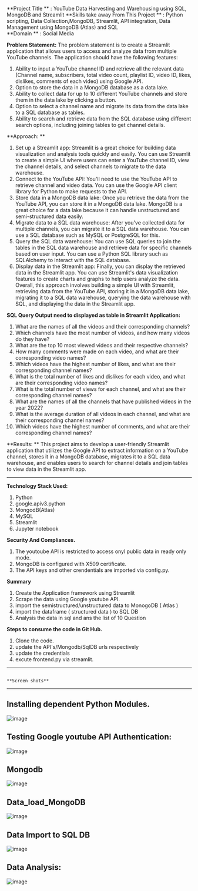 **Project Title **                      : YouTube Data Harvesting and Warehousing using SQL, MongoDB and Streamlit
**Skills take away From This Project ** : Python scripting, Data Collection,MongoDB, Streamlit, API integration, Data Management using MongoDB (Atlas) and SQL  
**Domain **                             : Social Media
	
**Problem Statement:**
The problem statement is to create a Streamlit application that allows users to access and analyze data from multiple YouTube channels. The application should have the following features:
1. Ability to input a YouTube channel ID and retrieve all the relevant data (Channel name, subscribers, total video count, playlist ID, video ID, likes, dislikes, comments of each video) using Google API.
2. Option to store the data in a MongoDB database as a data lake.
3. Ability to collect data for up to 10 different YouTube channels and store them in the data lake by clicking a button.
4. Option to select a channel name and migrate its data from the data lake to a SQL database as tables.
5. Ability to search and retrieve data from the SQL database using different search options, including joining tables to get channel details.

**Approach: **
1. Set up a Streamlit app: Streamlit is a great choice for building data visualization and analysis tools quickly and easily. You can use Streamlit to create a simple UI where users can enter a YouTube channel ID, view the channel details, and select channels to migrate to the data warehouse.
2. Connect to the YouTube API: You'll need to use the YouTube API to retrieve channel and video data. You can use the Google API client library for Python to make requests to the API.
3. Store data in a MongoDB data lake: Once you retrieve the data from the YouTube API, you can store it in a MongoDB data lake. MongoDB is a great choice for a data lake because it can handle unstructured and semi-structured data easily.
4. Migrate data to a SQL data warehouse: After you've collected data for multiple channels, you can migrate it to a SQL data warehouse. You can use a SQL database such as MySQL or PostgreSQL for this.
5. Query the SQL data warehouse: You can use SQL queries to join the tables in the SQL data warehouse and retrieve data for specific channels based on user input. You can use a Python SQL library such as SQLAlchemy to interact with the SQL database.
6. Display data in the Streamlit app: Finally, you can display the retrieved data in the Streamlit app. You can use Streamlit's data visualization features to create charts and graphs to help users analyze the data.
Overall, this approach involves building a simple UI with Streamlit, retrieving data from the YouTube API, storing it in a MongoDB data lake, migrating it to a SQL data warehouse, querying the data warehouse with SQL, and displaying the data in the Streamlit app.

**SQL Query Output need to displayed as table in Streamlit Application:**

1.	What are the names of all the videos and their corresponding channels?
2.	Which channels have the most number of videos, and how many videos do
 they have?
3.	What are the top 10 most viewed videos and their respective channels?
4.	How many comments were made on each video, and what are their
 corresponding video names?
5.	Which videos have the highest number of likes, and what are their 
corresponding channel names?
6.	What is the total number of likes and dislikes for each video, and what are 
their corresponding video names?
7.	What is the total number of views for each channel, and what are their 
corresponding channel names?
8.	What are the names of all the channels that have published videos in the year
 2022?
9.	What is the average duration of all videos in each channel, and what are their 
corresponding channel names?
10.	Which videos have the highest number of comments, and what are their 
corresponding channel names?

**Results: **
This project aims to develop a user-friendly Streamlit application that utilizes the Google API to extract information on a YouTube channel, stores it in a MongoDB database, migrates it to a SQL data warehouse, and enables users to search for channel details and join tables to view data in the Streamlit app.

------------------------------------------------------------------------------------------------------------------------------------------------------------------------------------------------------------------------------
**Technology Stack Used:**

1. Python
2. google.apiv3.python
3. MongodB(Atlas)
4. MySQL
5. Streamlit
6. Jupyter notebook

**Security And Compliances.**
1. The youtoube API is restricted to access onyl public data in ready only mode.
2. MongoDB is configured with X509 certificate.
3. The API keys and other crendentials are imported via config.py.

**Summary**
1. Create the Application framework using Streamlit
2. Scrape the data using Google youtube API.
3. import the semistructured/unstructured data to MonogoDB ( Atlas )
4. import the dataframe ( structured data ) to SQL DB
5. Analysis the data in sql and ans the list of 10 Question

**Steps to consume the code in Git Hub.**
1. Clone the code.
2. update the API's/Mongodb/SqlDB urls respectively
3. update the credentials
4. excute frontend.py via streamlit.
----------------------------------------------------------------------------------------------------------------------------------------------------------------------------------------------------------------------------
                                                                                           **Screen shots** 
---------------------------------------------------------------------------------------------------------------------------------------------------------------------------------------------------------------------------
Installing dependent Python Modules.
--------------------------------------
![image](https://github.com/mrkmm2024/Project/assets/157888294/aef339e5-5a88-4fb8-9a55-85e05e364cd4)

Testing Google youtube API Authentication:
--------------------------------------------------
![image](https://github.com/mrkmm2024/Project/assets/157888294/aa236595-10de-4a92-b143-fab256397787)

Mongodb
-----------
![image](https://github.com/mrkmm2024/Project/assets/157888294/f2e404a7-39eb-460a-866a-cc5b59b08e8e)

Data_load_MongoDB
-----------------
![image](https://github.com/mrkmm2024/Project/assets/157888294/46d4abe9-b84c-4e1c-a543-f24af14eca01)

Data Import to SQL DB
--------------------------------
![image](https://github.com/mrkmm2024/Project/assets/157888294/a3166061-9a3b-4ef6-8395-bee171d90a51)

Data Analysis:
--------------------
![image](https://github.com/mrkmm2024/Project/assets/157888294/a3114565-9de3-4025-bd2d-7d6dd9d58541)

